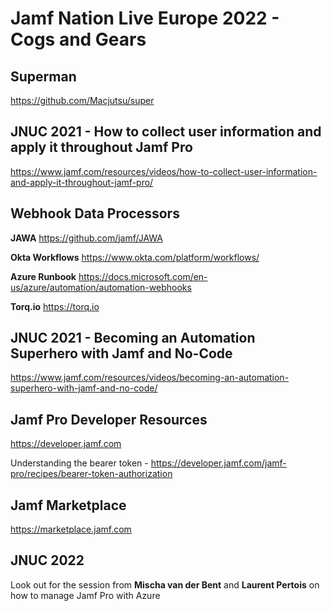 # Jamf Nation Live Europe 2022 - Cogs and Gears

## Superman
https://github.com/Macjutsu/super

## JNUC 2021 - How to collect user information and apply it throughout Jamf Pro
https://www.jamf.com/resources/videos/how-to-collect-user-information-and-apply-it-throughout-jamf-pro/

## Webhook Data Processors

**JAWA**
https://github.com/jamf/JAWA

**Okta Workflows**
https://www.okta.com/platform/workflows/

**Azure Runbook**
https://docs.microsoft.com/en-us/azure/automation/automation-webhooks

**Torq.io**
https://torq.io

## JNUC 2021 - Becoming an Automation Superhero with Jamf and No-Code
https://www.jamf.com/resources/videos/becoming-an-automation-superhero-with-jamf-and-no-code/

## Jamf Pro Developer Resources 
https://developer.jamf.com

Understanding the bearer token - https://developer.jamf.com/jamf-pro/recipes/bearer-token-authorization

## Jamf Marketplace
https://marketplace.jamf.com

## JNUC 2022
Look out for the session from **Mischa van der Bent** and **Laurent Pertois** on how to manage Jamf Pro with Azure
